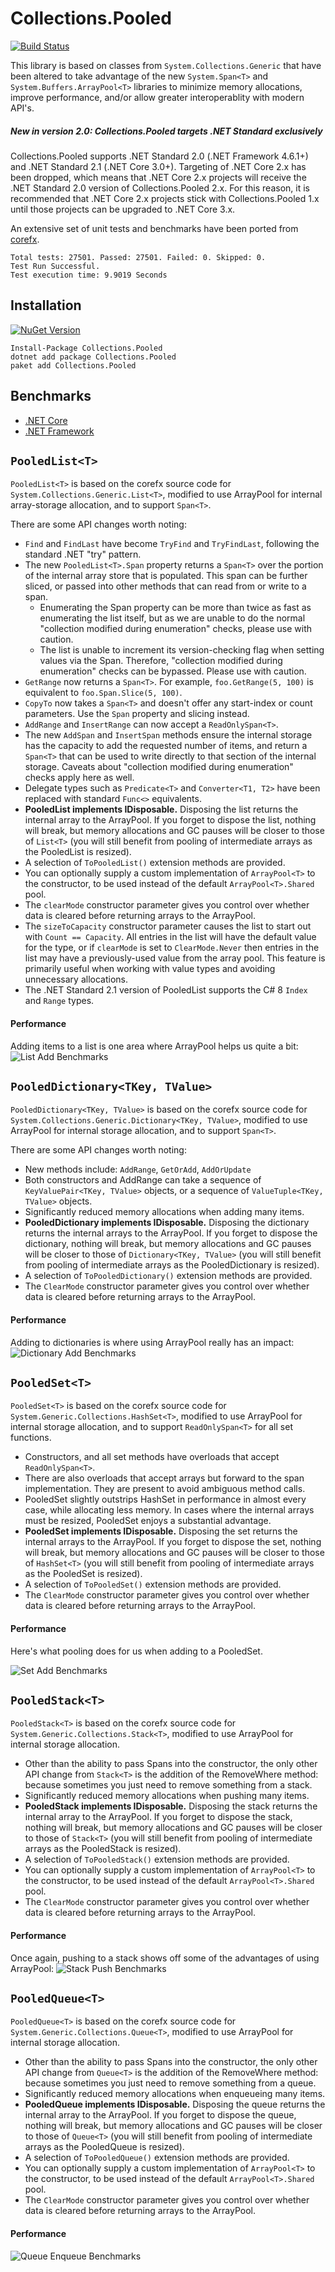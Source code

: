 # Collections.Pooled 

[![Build Status](https://dev.azure.com/jt-mueller/Collections.Pooled/_apis/build/status/jtmueller.Collections.Pooled?branchName=master)](https://dev.azure.com/jt-mueller/Collections.Pooled/_build/latest?definitionId=1&branchName=master)

This library is based on classes from `System.Collections.Generic` that have been altered 
to take advantage of the new `System.Span<T>` and `System.Buffers.ArrayPool<T>` libraries 
to minimize memory allocations, improve performance, and/or allow greater interoperablity 
with modern API's.

##### New in version 2.0: Collections.Pooled targets .NET Standard exclusively

Collections.Pooled supports .NET Standard 2.0 (.NET Framework 4.6.1+) and 
.NET Standard 2.1 (.NET Core 3.0+). Targeting of .NET Core 2.x has been dropped,
which means that .NET Core 2.x projects will receive the .NET Standard 2.0 version of
Collections.Pooled 2.x. For this reason, it is recommended that .NET Core 2.x projects
stick with Collections.Pooled 1.x until those projects can be upgraded to .NET Core 3.x.

An extensive set of unit tests and benchmarks have been ported from [corefx](https://github.com/dotnet/corefx).

```
Total tests: 27501. Passed: 27501. Failed: 0. Skipped: 0.
Test Run Successful.
Test execution time: 9.9019 Seconds
```

## Installation

[![NuGet Version](https://img.shields.io/nuget/v/Collections.Pooled.svg?style=flat)](https://www.nuget.org/packages/Collections.Pooled/) 
```
Install-Package Collections.Pooled
dotnet add package Collections.Pooled
paket add Collections.Pooled
```

## Benchmarks

  * [.NET Core](https://github.com/jtmueller/Collections.Pooled/tree/master/docs/benchmarks/netcoreapp2.2)
  * [.NET Framework](https://github.com/jtmueller/Collections.Pooled/tree/master/docs/benchmarks/net472)

## `PooledList<T>`

`PooledList<T>` is based on the corefx source code for `System.Collections.Generic.List<T>`,
modified to use ArrayPool for internal array-storage allocation, and to support `Span<T>`.

There are some API changes worth noting:

  * `Find` and `FindLast` have become `TryFind` and `TryFindLast`, following the standard
    .NET "try" pattern.
  * The new `PooledList<T>.Span` property returns a `Span<T>` over the portion of the internal
    array store that is populated. This span can be further sliced, or passed into other methods
    that can read from or write to a span.
    * Enumerating the Span property can be more than twice as fast as enumerating the list itself,
      but as we are unable to do the normal "collection modified during enumeration" checks, please
      use with caution.
    * The list is unable to increment its version-checking flag when setting values via the Span.
      Therefore, "collection modified during enumeration" checks can be bypassed. Please use with caution.
  * `GetRange` now returns a `Span<T>`. For example, `foo.GetRange(5, 100)` is equivalent to `foo.Span.Slice(5, 100)`.
  * `CopyTo` now takes a `Span<T>` and doesn't offer any start-index or count parameters. Use the `Span` property and slicing instead.
  * `AddRange` and `InsertRange` can now accept a `ReadOnlySpan<T>`.
  * The new `AddSpan` and `InsertSpan` methods ensure the internal storage has the capacity
    to add the requested number of items, and return a `Span<T>` that can be used to write
    directly to that section of the internal storage. Caveats about "collection modified during enumeration"
    checks apply here as well.
  * Delegate types such as `Predicate<T>` and `Converter<T1, T2>` have been replaced with standard `Func<>` equivalents.
  * **PooledList implements IDisposable.** Disposing the list returns the internal array to the ArrayPool.
    If you forget to dispose the list, nothing will break, but memory allocations and GC pauses will be closer to those
    of `List<T>` (you will still benefit from pooling of intermediate arrays as the PooledList is resized).
  * A selection of `ToPooledList()` extension methods are provided.
  * You can optionally supply a custom implementation of `ArrayPool<T>` to the constructor, to be used instead of the
    default `ArrayPool<T>.Shared` pool.
  * The `clearMode` constructor parameter gives you control over whether data is cleared before returning
    arrays to the ArrayPool.
  * The `sizeToCapacity` constructor parameter causes the list to start out with `Count == Capacity`. 
    All entries in the list will have the default value for the type, or if `clearMode` is set to `ClearMode.Never`
	then entries in the list may have a previously-used value from the array pool. This feature is primarily useful
	when working with value types and avoiding unnecessary allocations.
  * The .NET Standard 2.1 version of PooledList supports the C# 8 `Index` and `Range` types.

#### Performance

Adding items to a list is one area where ArrayPool helps us quite a bit:
![List Add Benchmarks](./docs/benchmarks/netcoreapp2.2/List_Add.svg) 

## `PooledDictionary<TKey, TValue>`

`PooledDictionary<TKey, TValue>` is based on the corefx source code for `System.Collections.Generic.Dictionary<TKey, TValue>`,
modified to use ArrayPool for internal storage allocation, and to support `Span<T>`.

There are some API changes worth noting:

  * New methods include: `AddRange`, `GetOrAdd`, `AddOrUpdate`
  * Both constructors and AddRange can take a sequence of `KeyValuePair<TKey, TValue>` objects, or a sequence of 
    `ValueTuple<TKey, TValue>` objects.
  * Significantly reduced memory allocations when adding many items.
  * **PooledDictionary implements IDisposable.** Disposing the dictionary returns the internal arrays to the ArrayPool.
    If you forget to dispose the dictionary, nothing will break, but memory allocations and GC pauses will be closer to those
    of `Dictionary<TKey, TValue>` (you will still benefit from pooling of intermediate arrays as the PooledDictionary is resized).
  * A selection of `ToPooledDictionary()` extension methods are provided.
  * The `ClearMode` constructor parameter gives you control over whether data is cleared before returning
    arrays to the ArrayPool.

#### Performance

Adding to dictionaries is where using ArrayPool really has an impact:
![Dictionary Add Benchmarks](./docs/benchmarks/netcoreapp2.2/Dict_Add.svg) 

## `PooledSet<T>`

`PooledSet<T>` is based on the corefx source code for `System.Generic.Collections.HashSet<T>`,
modified to use ArrayPool for internal storage allocation, and to support `ReadOnlySpan<T>` for all set functions.

  * Constructors, and all set methods have overloads that accept `ReadOnlySpan<T>`.
  * There are also overloads that accept arrays but forward to the span implementation. They are present 
    to avoid ambiguous method calls.
  * PooledSet slightly outstrips HashSet in performance in almost every case, while allocating less memory.
    In cases where the internal arrays must be resized, PooledSet enjoys a substantial advantage.
  * **PooledSet implements IDisposable.** Disposing the set returns the internal arrays to the ArrayPool.
    If you forget to dispose the set, nothing will break, but memory allocations and GC pauses will be closer to those
    of `HashSet<T>` (you will still benefit from pooling of intermediate arrays as the PooledSet is resized).
  * A selection of `ToPooledSet()` extension methods are provided.
  * The `ClearMode` constructor parameter gives you control over whether data is cleared before returning
    arrays to the ArrayPool.

#### Performance

Here's what pooling does for us when adding to a PooledSet. 

![Set Add Benchmarks](./docs/benchmarks/netcoreapp2.2/Set_Add.svg) 

## `PooledStack<T>`

`PooledStack<T>` is based on the corefx source code for `System.Generic.Collections.Stack<T>`, 
modified to use ArrayPool for internal storage allocation.

  * Other than the ability to pass Spans into the constructor, the only other API change from
    `Stack<T>` is the addition of the RemoveWhere method: because sometimes you just need to remove
    something from a stack.
  * Significantly reduced memory allocations when pushing many items.
  * **PooledStack implements IDisposable.** Disposing the stack returns the internal array to the ArrayPool.
    If you forget to dispose the stack, nothing will break, but memory allocations and GC pauses will be closer to those
    of `Stack<T>` (you will still benefit from pooling of intermediate arrays as the PooledStack is resized).
  * A selection of `ToPooledStack()` extension methods are provided.
  * You can optionally supply a custom implementation of `ArrayPool<T>` to the constructor, to be used instead of the
    default `ArrayPool<T>.Shared` pool.
  * The `ClearMode` constructor parameter gives you control over whether data is cleared before returning
    arrays to the ArrayPool.

#### Performance

Once again, pushing to a stack shows off some of the advantages of using ArrayPool:
![Stack Push Benchmarks](./docs/benchmarks/netcoreapp2.2/Stack_Push.svg) 

## `PooledQueue<T>`

`PooledQueue<T>` is based on the corefx source code for `System.Generic.Collections.Queue<T>`, 
modified to use ArrayPool for internal storage allocation.

  * Other than the ability to pass Spans into the constructor, the only other API change from
    `Queue<T>` is the addition of the RemoveWhere method: because sometimes you just need to remove
    something from a queue.
  * Significantly reduced memory allocations when enqueueing many items.
  * **PooledQueue implements IDisposable.** Disposing the queue returns the internal array to the ArrayPool.
    If you forget to dispose the queue, nothing will break, but memory allocations and GC pauses will be closer to those
    of `Queue<T>` (you will still benefit from pooling of intermediate arrays as the PooledQueue is resized).
  * A selection of `ToPooledQueue()` extension methods are provided.
  * You can optionally supply a custom implementation of `ArrayPool<T>` to the constructor, to be used instead of the
    default `ArrayPool<T>.Shared` pool.
  * The `ClearMode` constructor parameter gives you control over whether data is cleared before returning
    arrays to the ArrayPool.

#### Performance

![Queue Enqueue Benchmarks](./docs/benchmarks/netcoreapp2.2/Queue_Enqueue.svg)

